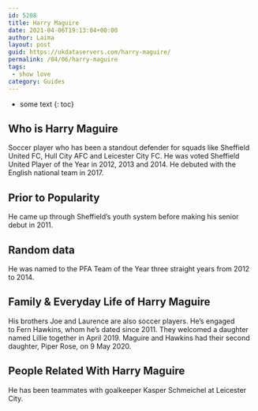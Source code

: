 ```yaml
---
id: 5208
title: Harry Maguire
date: 2021-04-06T19:13:04+00:00
author: Laima
layout: post
guid: https://ukdataservers.com/harry-maguire/
permalink: /04/06/harry-maguire
tags:
 - show love
category: Guides
---
```


* some text
{: toc}


## Who is Harry Maguire
                  
                  
                  
Soccer player who has been a standout defender for squads like Sheffield United FC, Hull City AFC and Leicester City FC. He was voted Sheffield United Player of the Year in 2012, 2013 and 2014. He debuted with the English national team in 2017. 
                  
              
            
              
            
                
                
                
## Prior to Popularity
                  
                  
                  
He came up through Sheffield&#8217;s youth system before making his senior debut in 2011. 
                  
              
            
              
            
                
                
                
## Random data
                  
                  
                  
He was named to the PFA Team of the Year three straight years from 2012 to 2014. 
                  
              
            
              
            
                
                
                
## Family & Everyday Life of Harry Maguire
                  
                  
                  
His brothers Joe and Laurence are also soccer players. He&#8217;s engaged to Fern Hawkins, whom he&#8217;s dated since 2011. They welcomed a daughter named Lillie together in April 2019. Maguire and Hawkins had their second daughter, Piper Rose, on 9 May 2020.
                  
              
            
              
            
                
                
                
## People Related With Harry Maguire
                  
                  
                  
He has been teammates with goalkeeper Kasper Schmeichel at Leicester City. 
                  
              
            
              
            
                
              
            
              
              
            
            
              
            
          
          
          